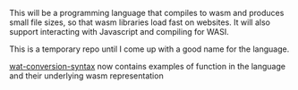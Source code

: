 This will be a programming language that compiles to wasm and produces small file sizes, so that wasm libraries load fast on websites. It will also support interacting with Javascript and compiling for WASI.

This is a temporary repo until I come up with a good name for the language.

[wat-conversion-syntax](wat-conversion-syntax) now contains examples of function in the language and their underlying wasm representation

